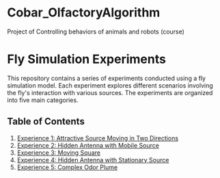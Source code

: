 # Cobar_OlfactoryAlgorithm
 Project of Controlling behaviors of animals and robots (course)

# Fly Simulation Experiments

This repository contains a series of experiments conducted using a fly simulation model. Each experiment explores different scenarios involving the fly's interaction with various sources. The experiments are organized into five main categories.

## Table of Contents
1. [Experience 1: Attractive Source Moving in Two Directions](EXPERIENCE_1/EXPERIENCE_1.md)
2. [Experience 2: Hidden Antenna with Mobile Source](EXPERIENCE_2/EXPERIENCE_2.md)
3. [Experience 3: Moving Square](EXPERIENCE_3/EXPERIENCE_3.md)
4. [Experience 4: Hidden Antenna with Stationary Source](EXPERIENCE_4/EXPERIENCE_4.md)
5. [Experience 5: Complex Odor Plume](EXPERIENCE_5/EXPERIENCE_5.md)

